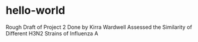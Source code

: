 # hello-world
Rough Draft of Project 2
Done by Kirra Wardwell 
Assessed the Similarity of Different H3N2 Strains of Influenza A
